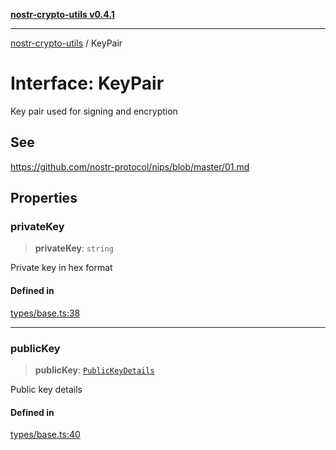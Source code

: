 [**nostr-crypto-utils v0.4.1**](../README.md)

***

[nostr-crypto-utils](../README.md) / KeyPair

# Interface: KeyPair

Key pair used for signing and encryption

## See

https://github.com/nostr-protocol/nips/blob/master/01.md

## Properties

### privateKey

> **privateKey**: `string`

Private key in hex format

#### Defined in

[types/base.ts:38](https://github.com/HumanjavaEnterprises/nostr-crypto-utils/blob/9c160331e9485dc52c520a832e977c4e54bbdc89/src/types/base.ts#L38)

***

### publicKey

> **publicKey**: [`PublicKeyDetails`](PublicKeyDetails.md)

Public key details

#### Defined in

[types/base.ts:40](https://github.com/HumanjavaEnterprises/nostr-crypto-utils/blob/9c160331e9485dc52c520a832e977c4e54bbdc89/src/types/base.ts#L40)
